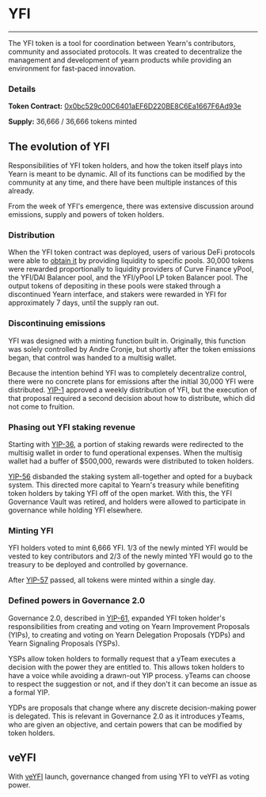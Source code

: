 # YFI 
---
The YFI token is a tool for coordination between Yearn's contributors, community and associated protocols. It was created to decentralize the management and development of yearn products while providing an environment for fast-paced innovation.

### Details

**Token Contract:** [0x0bc529c00C6401aEF6D220BE8C6Ea1667F6Ad93e](https://etherscan.io/address/0x0bc529c00C6401aEF6D220BE8C6Ea1667F6Ad93e)

**Supply:** 36,666 / 36,666 tokens minted


## The evolution of YFI

Responsibilities of YFI token holders, and how the token itself plays into Yearn is meant to be dynamic. All of its functions can be modified by the community at any time, and there have been multiple instances of this already. 

From the week of YFI's emergence, there was extensive discussion around emissions, supply and powers of token holders.

### Distribution

When the YFI token contract was deployed, users of various DeFi protocols were able to [obtain it](https://www.youtube.com/watch?v=kjv-sW2PBS4&ab_channel=DeFiTutorialswithDeFiDad) by providing liquidity to specific pools. 30,000 tokens were rewarded proportionally to liquidity providers of Curve Finance yPool, the YFI/DAI Balancer pool, and the YFI/yPool LP token Balancer pool. The output tokens of depositing in these pools were staked through a discontinued Yearn interface, and stakers were rewarded in YFI for approximately 7 days, until the supply ran out. 

### Discontinuing emissions

YFI was designed with a minting function built in. Originally, this function was solely controlled by Andre Cronje, but shortly after the token emissions began, that control was handed to a multisig wallet. 

Because the intention behind YFI was to completely decentralize control, there were no concrete plans for emissions after the initial 30,000 YFI were distributed. [YIP-1](https://yips.yearn.finance/YIPS/yip-1) approved a weekly distribution of YFI, but the execution of that proposal required a second decision about how to distribute, which did not come to fruition.

### Phasing out YFI staking revenue

Starting with [YIP-36](https://yips.yearn.finance/YIPS/yip-36), a portion of staking rewards were redirected to the multisig wallet in order to fund operational expenses. When the multisig wallet had a buffer of $500,000, rewards were distributed to token holders. 

[YIP-56](https://snapshot.org/#/yearn/proposal/Qmb6gBzjvgLMazSrQQGVcjutLNdkVyM2Lh6yckMzdoaHWZ) disbanded the staking system all-together and opted for a buyback system. This directed more capital to Yearn's treasury while benefiting token holders by taking YFI off of the open market. With this, the YFI Governance Vault was retired, and holders were allowed to participate in governance while holding YFI elsewhere.

### Minting YFI

YFI holders voted to mint 6,666 YFI. 1/3 of the newly minted YFI would be vested to key contributors and 2/3 of the newly minted YFI would go to the treasury to be deployed and controlled by governance.

After [YIP-57](https://snapshot.org/#/yearn/proposal/QmX8oYTSkaXSARYZn7RuQzUufW9bVVQtwJ3zxurWrquS9a) passed, all tokens were minted within a single day.  


### Defined powers in Governance 2.0

Governance 2.0, described in [YIP-61](https://snapshot.org/#/ybaby.eth/proposal/QmSMyYeKrRpnA7Xn56o2NtbCUzxmhzCupL7LxMA1reXxq4), expanded YFI token holder's responsibilities from creating and voting on Yearn Improvement Proposals (YIPs), to creating and voting on Yearn Delegation Proposals (YDPs) and Yearn Signaling Proposals (YSPs). 

YSPs allow token holders to formally request that a yTeam executes a decision with the power they are entitled to. This allows token holders to have a voice while avoiding a drawn-out YIP process. yTeams can choose to respect the suggestion or not, and if they don't it can become an issue as a formal YIP.

YDPs are proposals that change where any discrete decision-making power is delegated. This is relevant in Governance 2.0 as it introduces yTeams, who are given an objective, and certain powers that can be modified by token holders. 

## veYFI

With [veYFI](https://docs.yearn.finance/contributing/governance/veyfi) launch, governance changed from using YFI to veYFI as voting power.